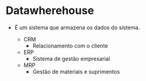 # Datawherehouse 
- É um sistema que armazena os dados do sistema.

  - CRM
    - Relacionamento com o cliente
  - ERP
    - Sistema de gestão empresarial  
  - MRP
    - Gestão de materiais e suprimentos
